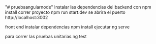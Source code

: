 "# pruebaangularnode" 
Instalar las dependencias del backend con npm install
correr proyecto npm run start:dev
se abrira el puerto http://localhost:3002

front end 
instalar dependencias npm install 
ejecutar ng serve 

para correr las pruebas unitarias 
ng test